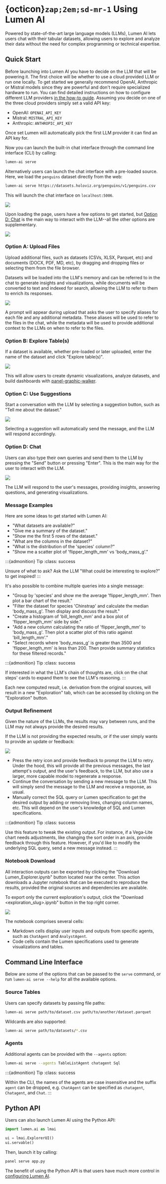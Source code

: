 # {octicon}`zap;2em;sd-mr-1` Using Lumen AI

Powered by state-of-the-art large language models (LLMs), Lumen AI lets users chat with their tabular datasets, allowing users to explore and analyze their data without the need for complex programming or technical expertise.

## Quick Start

Before launching into Lumen AI you have to decide on the LLM that will be powering it. The first choice will be whether to use a cloud provided LLM or run one locally. To get started we generally recommend OpenAI, Anthropic or Mistral models since they are powerful and don't require specialized hardware to run. You can find detailed instructions on how to configure different LLM providers [in the how-to guide](../how_to/llms/index). Assuming you decide on one of the three cloud providers simply set a valid API key:

- OpenAI: `OPENAI_API_KEY`
- Mistral: `MISTRAL_API_KEY`
- Anthropic: `ANTHROPIC_API_KEY`

Once set Lumen will automatically pick the first LLM provider it can find an API key for.

Now you can launch the built-in chat interface through the command line interface (CLI) by calling:

```bash
lumen-ai serve
```

Alternatively users can launch the chat interface with a pre-loaded source. Here, we load the `penguins` dataset directly from the web:

```bash
lumen-ai serve https://datasets.holoviz.org/penguins/v1/penguins.csv
```

This will launch the chat interface on `localhost:5006`.

![](../../_static/getting_started/using_lumen_ai_00.png)

Upon loading the page, users have a few options to get started, but [Option D: Chat](#option-d-chat) is the main way to interact with the LLM--all the other options are supplementary.

![](../../_static/getting_started/using_lumen_ai_01.png)

### Option A: Upload Files

Upload additional files, such as datasets (CSVs, XLSX, Parquet, etc) and documents (DOCX, PDF, MD, etc), by dragging and dropping files or selecting them from the file browser.

Datasets will be loaded into the LLM's memory and can be referred to in the chat to generate insights and visualizations, while documents will be converted to text and indexed for search, allowing the LLM to refer to them to enrich its responses.

![](../../_static/getting_started/using_lumen_ai_02.png)

A prompt will appear during upload that asks the user to specify aliases for each file and any additional metadata. These aliases will be used to refer to the files in the chat, while the metadata will be used to provide additional context to the LLMs on when to refer to the files.

### Option B: Explore Table(s)

If a dataset is available, whether pre-loaded or later uploaded, enter the name of the dataset and click "Explore table(s)".

![](../../_static/getting_started/using_lumen_ai_03.png)

This will allow users to create dynamic visualizations, analyze datasets, and build dashboards with [panel-graphic-walker](https://github.com/panel-extensions/panel-graphic-walker).

### Option C: Use Suggestions

Start a conversation with the LLM by selecting a suggestion button, such as "Tell me about the dataset."

![](../../_static/getting_started/using_lumen_ai_04.png)

Selecting a suggestion will automatically send the message, and the LLM will respond accordingly.

### Option D: Chat

Users can also type their own queries and send them to the LLM by pressing the "Send" button or pressing "Enter". This is the main way for the user to interact with the LLM.

![](../../_static/getting_started/using_lumen_ai_05.png)

The LLM will respond to the user's messages, providing insights, answering questions, and generating visualizations.

### Message Examples

Here are some ideas to get started with Lumen AI:

- "What datasets are available?"
- "Give me a summary of the dataset."
- "Show me the first 5 rows of the dataset."
- "What are the columns in the dataset?"
- "What is the distribution of the 'species' column?"
- "Show me a scatter plot of 'flipper_length_mm' vs 'body_mass_g'."

:::{admonition} Tip
:class: success

Unsure of what to ask? Ask the LLM "What could be interesting to explore?" to get inspired!
:::

It's also possible to combine multiple queries into a single message:

- "Group by 'species' and show me the average 'flipper_length_mm'. Then plot a bar chart of the result."
- "Filter the dataset for species 'Chinstrap' and calculate the median 'body_mass_g'. Then display and discuss the result."
- "Create a histogram of 'bill_length_mm' and a box plot of 'flipper_length_mm' side by side."
- "Add a new column calculating the ratio of 'flipper_length_mm' to 'body_mass_g'. Then plot a scatter plot of this ratio against 'bill_length_mm'."
- "Select records where 'body_mass_g' is greater than 3500 and 'flipper_length_mm' is less than 200. Then provide summary statistics for these filtered records."

:::{admonition} Tip
:class: success

If interested in what the LLM's chain of thoughts are, click on the chat steps' cards to expand them to see the LLM's reasoning.
:::

Each new computed result, i.e. derivation from the original sources, will result in a new "Exploration" tab, which can be accessed by clicking on the "Exploration" button.

### Output Refinement

Given the nature of the LLMs, the results may vary between runs, and the LLM may not always provide the desired results.

If the LLM is not providing the expected results, or if the user simply wants to provide an update or feedback:

![](../../_static/getting_started/using_lumen_ai_06.png)

- Press the retry icon and provide feedback to prompt the LLM to retry. Under the hood, this will provide all the previous messages, the last attempt's output, and the user's feedback, to the LLM, but also use a larger, more capable model to regenerate a response.
- Continue the conversation by sending a new message to the LLM. This will simply send the message to the LLM and receive a response, as usual.
- Manually correct the SQL query or Lumen specification to get the desired output by adding or removing lines, changing column names, etc. This will depend on the user's knowledge of SQL and Lumen specifications.

:::{admonition} Tip
:class: success

Use this feature to tweak the existing output. For instance, if a Vega-Lite chart needs adjustments, like changing the sort order in an axis, provide feedback through this feature. However, if you'd like to modify the underlying SQL query, send a new message instead.
:::

### Notebook Download

All interaction outputs can be exported by clicking the "Download Lumen_Explorer.ipynb" button located near the center. This action downloads a Jupyter notebook that can be executed to reproduce the results, provided the original sources and dependencies are available.

To export only the current exploration's output, click the "Download <exploration_slug>.ipynb" button in the top right corner.

![](../../_static/getting_started/using_lumen_ai_07.png)

The notebook comprises several cells:

- Markdown cells display user inputs and outputs from specific agents, such as `ChatAgent` and `AnalystAgent`.
- Code cells contain the Lumen specifications used to generate visualizations and tables.

## Command Line Interface

Below are some of the options that can be passed to the `serve` command, or run `lumen-ai serve --help` for all the available options.

### Source Tables

Users can specify datasets by passing file paths:

```bash
lumen-ai serve path/to/dataset.csv path/to/another/dataset.parquet
```

Wildcards are also supported:

```bash
lumen-ai serve path/to/datasets/*.csv
```

### Agents

Additional agents can be provided with the `--agents` option:

```bash
lumen-ai serve --agents TableListAgent chatagent Sql
```

:::{admonition} Tip
:class: success

Within the CLI, the names of the agents are case insensitive and the suffix `agent` can be dropped, e.g. `ChatAgent` can be specified as `chatagent`, `Chatagent`, and `Chat`.
:::

## Python API

Users can also launch Lumen AI using the Python API:

```python
import lumen.ai as lmai

ui = lmai.ExplorerUI()
ui.servable()
```

Then, launch it by calling:

```bash
panel serve app.py
```

The benefit of using the Python API is that users have much more control in [configuring Lumen AI](configuring_lumen_ai).
